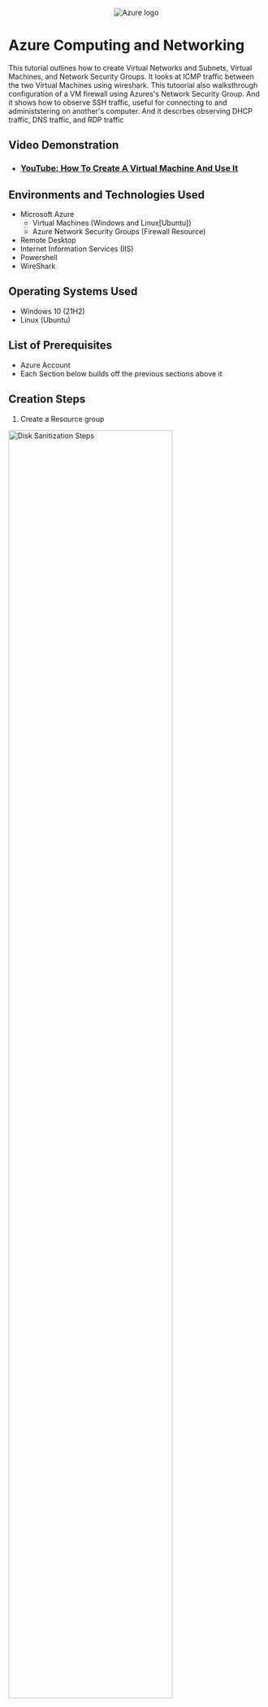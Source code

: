 <p align="center">
<img src="[https://logos-world.net/wp-content/uploads/2021/02/Microsoft-Azure-Symbol.png]" alt="Azure logo"/>
</p>

<h1>Azure Computing and Networking</h1>
This tutorial outlines how to create Virtual Networks and Subnets, Virtual Machines, and Network Security Groups. It looks at ICMP traffic between the two Virtual Machines using wireshark. This tutoorial also walksthrough configuration of a VM firewall using Azures's Network Security Group. And it shows how to observe SSH traffic, useful for connecting to and administstering on another's computer. And it descrbes observing DHCP traffic, DNS traffic, and RDP traffic <br />


<h2>Video Demonstration</h2>

- ### [YouTube: How To Create A Virtual Machine And Use It](https://www.youtube.com)

<h2>Environments and Technologies Used</h2>

- Microsoft Azure
  - Virtual Machines (Windows and Linux[Ubuntu])
  - Azure Network Security Groups (Firewall Resource)
- Remote Desktop
- Internet Information Services (IIS)
- Powershell
- WireShark

<h2>Operating Systems Used </h2>

- Windows 10</b> (21H2)
- Linux (Ubuntu)

<h2>List of Prerequisites</h2>

- Azure Account
- Each Section below builds off the previous sections above it

<h2>Creation Steps</h2>

  1. Create a Resource group
<img src="https://github.com/user-attachments/assets/4c4f6e0f-6ed4-40ae-b506-36f9b21a1e8e" height="80%" width="80%" alt="Disk Sanitization Steps"/>
</p>
<p>
<p>  
1. Search and click on "Resource Groups" in Azure, then on "+Create." Name your Resource group and remember the region you choose. And click "Create" again.
  
<p>

  2. Create a Virtual Network and a Windows Virtual Machine
<img src="https://github.com/user-attachments/assets/102b664b-cfd5-4249-99c0-e3766be46284" height="80%" width="80%" alt="Disk Sanitization Steps"/>
</p>
<p>
2. To do this, search "virtual machine" and click it and "+Create" and select "azure virtual machine" in the generated dropdown. Then make sure it is in the appropriate subscription and resource group. Name your virtual machine and select a region for your virtual machine (VM). Scroll down to image and select "Windows 10 Pro" to create your Windows VM. For size, select one that has at least 2 vcpus, otherwise it may be slow (the prices listed are indicative of if the VM was perpetually left on). Scroll down and add a username and password, and make sure to keep track of them. Scoll further and select the checkbox under "Licensing". Then click "Next:Disks>" and then "Next:Networking>." At this point you may rename the network if you want by selecting the blue text that says "Create new," by "Virtual network" under "(new) windows-vm-vnet." You would write the network name of your choice and select "ok." Lastly double check the network name and region are what you would expect and then click "Review + create" and then "create."
</p>
<br />

<p>
  3. Create a Linux (Ubuntu) VM in the same resource group and virtual network as the Windows VM
<p>
<img src="https://github.com/user-attachments/assets/6af09202-acbc-4203-8a85-de063185c7ff" height="80%" width="80%" alt="Disk Sanitization Steps"/>
</p>
<p>
3. First search "virtual Machine" select it (you will see your previously made VM now here) and click "+Create" just as before. Now it is essential that the previously generated resource group and virtual network is selected here too. Select the same region as your first VM. Select Ubuntu 22 or 24 for image, and 2vcpus for size. For authetication type, select "password." Fill out the username and password then select  "Next:Disks>" and then "Next:Networking>." Remember to use the same Virtual Network and region as in step 2. Click "Review + create" and then "create."
</p>
<br />

<h2>ICMP traffic between  the two Virtual Machines Observation Steps</h2>

<p>
  1. Use Remote Desktop to connect to the Windows VM
<p>
1. Mac users must install "Microsoft Remote Desktop" whereas Windows users need to search "Remote Desktop Connection" in their computer search bar. In azure, go to virtual machine, and select the windows virtual machine we made in a previous step; in the information listed, find and copy the public ip address. paste this IP address into the Remote desktop connection for "computer" or "pc name." If it then shows your personal name, select "more choices" "use a different account" and use the username and password that you used to create the VMs. Decline all the setup offers it makes to you. Congrats! You're on the VM you made! 
</p>
2. Install WireShark, a protocol analyzer aka a packet sniffer, to visualize network traffic
<p>
  <img src="https://github.com/user-attachments/assets/228f4e4e-6996-4216-a9fc-cc0c903b78c7" height="80%" width="80%" alt="Disk Sanitization Steps"/>
<p>
2. On the Windows VM, open a brower tab, search "www.wireshark.org", select "download," then click the x64 installer. Once installed, open the fiile. selecct "yes" and "noted" through the installation process, making sure the "install Npcap" is selected when the page presents during the installation; USB cap is not needed at this time. select "agree" without selecting any of the 3 boxes. select "install," "next," and "finish." Close the web browser and then in the Windows VM Windows search bar, search and select "wireshark." 
</p>
In wireshark, select "ethernet," and then click the shark fin icon below "file" in the upper left. These constantly changing numbers are all of network traffic happening on the backend of the VM, more specifically, the numbers are different packets going to and from the VM.

<p>
  3. Filter for ICMP traffic. The picture belows shows ping executed using ICMP, confirming a connection between the 2 VMs created. 

  <img src="https://github.com/user-attachments/assets/6025a801-4619-4587-b9f8-c2e2838efc09" height="80%" width="80%" alt="Disk Sanitization Steps"/>
  <p>
    <p>
3. Recall the ping uses ICMP to test connectivity between devices. Since there is constant traffic, filtering for ICMP makes it easier to see this traffic in wireshark. So in the search bar above the running numbers, above the column heades, next to the bookmark icon, where it says "Apply a display filter," type "icmp" and hit enter so that we only see ICMP (ping) traffic.
</p>
Next retreive the private IP address of the Linux VM from azure and ping it from the Windows 10 VM power shell by typing ping followed by the linux VM private IP address. Notice is wireshark that there are requests and replies.
<p>
4. Looking Deeper
</p>
<br />


  <img src="https://github.com/user-attachments/assets/6e4ab849-0958-4139-9ccd-aebec5887f78" height="80%" width="80%" alt="Disk Sanitization Steps"/>

</p>
4.Expanding "Ethernet II" shows source and destination MAC addresses, layer 2 addressing in the OSI Model. The VM appears to be uniquely sequential, seeing as the manufacturer cannot burn a MAC address onto software. 
<p>
Expanding "Internet Protocol" shows source and destination private IP addresses, the network layer 3 in the OSI model
</p>
Expanding "Internet Control Message Protocol," ICMP, can even show you the payload of the ping, including the data sent and how many bytes it was.
</p>
5. In summary, Use the Windows public IP to sign into Remote Desktop>Use wireshark to filter ICMP>retreive Linux private IP address> Open Windows VM powershell then type ping follwed by the Linux VM private IP> if wireshark shows requests and replies, the two devices are connected
<br />

<h2>Configure a Firewall (Network Security Group) Steps</h2>
<p>
  
</p>
<img src="https://github.com/user-attachments/assets/5c4f3a0b-97ad-43fc-a503-e97dba283447" height="80%" width="80%" alt="Disk Sanitization Steps"/>
</p>
linux network security group
</p>
</p>
<img src="https://github.com/user-attachments/assets/b5e1ee94-d49c-428c-93d8-33da9924f7e4" height="80%" width="80%" alt="Disk Sanitization Steps"/>
</p>
make icmp blocking rule
</p>
</p>
<img src="https://github.com/user-attachments/assets/c4567250-ee2f-4a1e-9c77-35949a0083f8" height="80%" width="80%" alt="Disk Sanitization Steps"/>
</p>
changes from reply request in wireshark to requests only. poershell requests time out bc linux vm network security group block
</p>
</p>


pt 3
</p>
<img src="https://github.com/user-attachments/assets/68c16097-7186-4e91-928a-3a442557fdf2" height="80%" width="80%" alt="Disk Sanitization Steps"/>
</p>
connected to linux vm via ssh for admining their comp
</p>
</p>
<img src="https://github.com/user-attachments/assets/84e2808d-ce62-4255-8054-ef345d651f64" height="80%" width="80%" alt="Disk Sanitization Steps"/>
</p>
hmmm
</p>
</p>
<img src="https://github.com/user-attachments/assets/3875084e-11be-4fa0-842f-74e1547a740c" height="80%" width="80%" alt="Disk Sanitization Steps"/>
</p>
workaround to show dhscp steps using a file
</p>
---
dns


